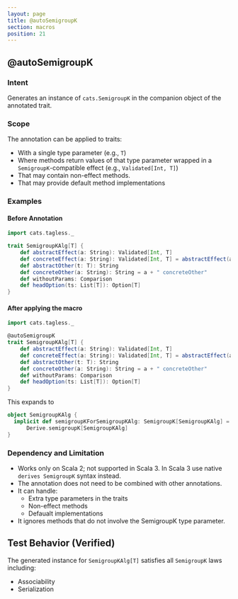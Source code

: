 ```yaml
---
layout: page
title: @autoSemigroupK
section: macros
position: 21
---
```



## @autoSemigroupK

### Intent
Generates an instance of `cats.SemigroupK` in the companion object of the annotated trait.

### Scope
The annotation can be applied to traits:
- With a single type parameter (e.g., `T`)
- Where methods return values of that type parameter wrapped in a `SemigroupK`-compatible effect (e.g., `Validated[Int, T]`)
- That may contain non-effect methods.
- That may provide default method implementations

### Examples
#### Before Annotation
```scala
import cats.tagless._

trait SemigroupKAlg[T] {
    def abstractEffect(a: String): Validated[Int, T]
    def concreteEffect(a: String): Validated[Int, T] = abstractEffect(a + " concreteEffect")
    def abstractOther(t: T): String
    def concreteOther(a: String): String = a + " concreteOther"
    def withoutParams: Comparison
    def headOption(ts: List[T]): Option[T]
}
```

#### After applying the macro 
```scala
import cats.tagless._

@autoSemigroupK
trait SemigroupKAlg[T] {
    def abstractEffect(a: String): Validated[Int, T]
    def concreteEffect(a: String): Validated[Int, T] = abstractEffect(a + " concreteEffect")
    def abstractOther(t: T): String
    def concreteOther(a: String): String = a + " concreteOther"
    def withoutParams: Comparison
    def headOption(ts: List[T]): Option[T]
}
```

This expands to
```scala
object SemigroupKAlg {
  implicit def semigroupKForSemigroupKAlg: SemigroupK[SemigroupKAlg] =
      Derive.semigroupK[SemigroupKAlg]
}
```

### Dependency and Limitation
- Works only on Scala 2; not supported in Scala 3.
In Scala 3 use native `derives SemigroupK` syntax instead.
- The annotation does not need to be combined with other annotations.
- It can handle: 
  - Extra type parameters in the traits
  - Non-effect methods
  - Defaualt implementations
- It ignores methods that do not involve the SemigroupK type parameter.

## Test Behavior (Verified)
The generated instance for `SemigroupKAlg[T]` satisfies all `SemigroupK` laws including:
- Associability
- Serialization